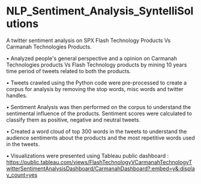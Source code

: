 # NLP_Sentiment_Analysis_SyntelliSolutions
A twitter sentiment analysis on SPX Flash Technology Products Vs Carmanah Technologies Products.

• Analyzed people's general perspective and a opinion on Carmanah Technologies products Vs Flash Technology products by mining 10 years time period of tweets related to both the products.

• Tweets crawled using the Python code were pre-processed to create a corpus for analysis by removing the stop words, misc words and twitter handles.

• Sentiment Analysis was then performed on the corpus to understand the sentimental influence of the products. Sentiment scores were calculated to classify them as positive, negative and neutral tweets.

• Created a word cloud of top 300 words in the tweets to understand the audience sentiments about the products and the most repetitive words used in the tweets.

• Visualizations were presented using Tableau public dashboard : https://public.tableau.com/views/FlashTechnologyVCarmanahTechnologyTwitterSentimentAnalysisDashboard/CarmanahDashboard?:embed=y&:display_count=yes

